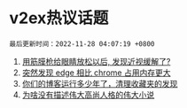 # v2ex热议话题

`最后更新时间：2022-11-28 04:07:19 +0800`

1. [用筋膜枪给眼睛放松以后, 发现近视缓解了?](https://www.v2ex.com/t/898285)
1. [突然发现 edge 相比 chrome 占用内存更大](https://www.v2ex.com/t/898253)
1. [你们的博客运行多少年了，清理收藏夹的发现](https://www.v2ex.com/t/898305)
1. [为啥没有描述伟大高尚人格的伟大小说](https://www.v2ex.com/t/898291)

